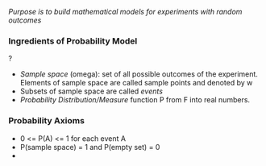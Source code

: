 *Purpose is to build mathematical models for experiments with random outcomes*

### Ingredients of Probability Model
?
- *Sample space* (omega): set of all possible outcomes of the experiment. Elements of sample space are called sample points and denoted by w
- Subsets of sample space are called *events*
- *Probability Distribution/Measure* function P from F into real numbers. 

### Probability Axioms
- 0 <= P(A) <= 1 for each event A
- P(sample space) = 1 and P(empty set) = 0
- 